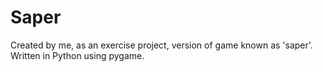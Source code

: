 # Saper
Created by me, as an exercise project, version of game known as 'saper'. Written in Python using pygame.
